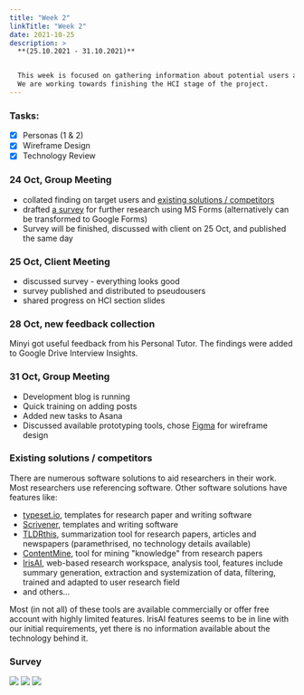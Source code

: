 ```yaml
---
title: "Week 2"
linkTitle: "Week 2"
date: 2021-10-25
description: >
  **(25.10.2021 - 31.10.2021)**


  This week is focused on gathering information about potential users and collating findings of our research.
  We are working towards finishing the HCI stage of the project.
---
```


### Tasks:
* [x] Personas (1 & 2)
* [x] Wireframe Design
* [x] Technology Review

### 24 Oct, Group Meeting
* collated finding on target users and [existing solutions / competitors](#existing-solutions--competitors)
* drafted [a survey](#survey) for further research using MS Forms (alternatively can be transformed to Google Forms)
* Survey will be finished, discussed with client on 25 Oct, and published the same day

### 25 Oct, Client Meeting
* discussed survey - everything looks good
* survey published and distributed to pseudousers
* shared progress on HCI section slides

### 28 Oct, new feedback collection
Minyi got useful feedback from his Personal Tutor. The findings were added to Google Drive Interview Insights.

### 31 Oct, Group Meeting
* Development blog is running
* Quick training on adding posts
* Added new tasks to Asana
* Discussed available prototyping tools, chose [Figma](https://www.figma.com/) for wireframe design

### Existing solutions / competitors
There are numerous software solutions to aid researchers in their work. Most researchers use referencing software. Other software solutions have features like:
* [typeset.io](https://typeset.io/), templates for research paper and writing software
* [Scrivener](https://www.literatureandlatte.com/scrivener/overview), templates and writing software
* [TLDRthis](https://tldrthis.com/), summarization tool for research papers, articles and newspapers (paramethrised, no technology details available)
* [ContentMine](https://contentmine.github.io/), tool for mining "knowledge" from research papers
* [IrisAI](https://iris.ai/), web-based research workspace, analysis tool, features include summary generation, extraction and systemization of data, filtering, trained and adapted to user research field
* and others...

Most (in not all) of these tools are available commercially or offer free account with highly limited features. IrisAI features seems to be in line with our initial requirements, yet there is no information available about the technology behind it.

### Survey
![](/2021/group6/images/hci/survey123.png)
![](/2021/group6/images/hci/survey456.png)
![](/2021/group6/images/hci/survey78.png)